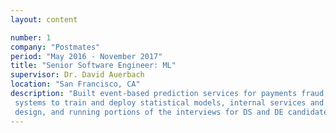 ```yaml
---
layout: content

number: 1
company: "Postmates"
period: "May 2016 - November 2017"
title: "Senior Software Engineer: ML"
supervisor: Dr. David Auerbach
location: "San Francisco, CA"
description: "Built event-based prediction services for payments fraud, platform abuse, and prep-time estimation.  Worked on
 systems to train and deploy statistical models, internal services and apis, airflow maintance, ETL jobs, ad hoc analysis, BI table
 design, and running portions of the interviews for DS and DE candidates."
---
```

